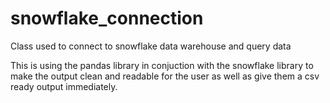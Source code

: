 # snowflake_connection
Class used to connect to snowflake data warehouse and query data

This is using the pandas library in conjuction with the snowflake library to make the output clean and readable for the user as well as give them a csv ready output immediately.
